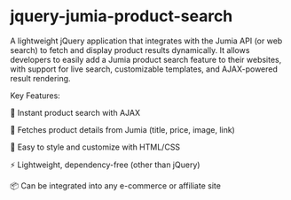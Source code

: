 # jquery-jumia-product-search
 A lightweight jQuery application that integrates with the Jumia API (or web search) to fetch and display product results dynamically. It allows developers to easily add a Jumia product search feature to their websites, with support for live search, customizable templates, and AJAX-powered result rendering.
 
 Key Features:

🔎 Instant product search with AJAX

🛒 Fetches product details from Jumia (title, price, image, link)

🎨 Easy to style and customize with HTML/CSS

⚡ Lightweight, dependency-free (other than jQuery)

📦 Can be integrated into any e-commerce or affiliate site
